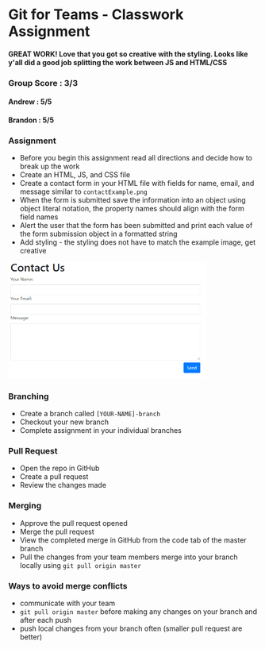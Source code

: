 # Git for Teams - Classwork Assignment
#### GREAT WORK! Love that you got so creative with the styling. Looks like y'all did a good job splitting the work between JS and HTML/CSS
### Group Score : 3/3
#### Andrew : 5/5
#### Brandon : 5/5
### Assignment
* Before you begin this assignment read all directions and decide how to break up the work
* Create an HTML, JS, and CSS file
* Create a contact form in your HTML file with fields for name, email, and message similar to `contactExample.png`
* When the form is submitted save the information into an object using object literal notation, the property names should align with the form field names
* Alert the user that the form has been submitted and print each value of the form submission object in a formatted string
* Add styling - the styling does not have to match the example image, get creative

<img src="contactExample.png" alt="grid example" width ="400" height= "auto">

### Branching
* Create a branch called `[YOUR-NAME]-branch`
* Checkout your new branch
* Complete assignment in your individual branches

### Pull Request
* Open the repo in GitHub
* Create a pull request
* Review the changes made

### Merging
* Approve the pull request opened
* Merge the pull request
* View the completed merge in GitHub from the code tab of the master branch
* Pull the changes from your team members merge into your branch locally using `git pull origin master`

### Ways to avoid merge conflicts
* communicate with your team
* `git pull origin master` before making any changes on your branch and after each push
* push local changes from your branch often (smaller pull request are better)